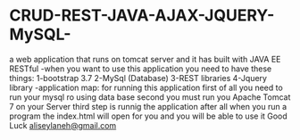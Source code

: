 # CRUD-REST-JAVA-AJAX-JQUERY-MySQL-
a web application that runs on tomcat server and it has built with JAVA EE RESTful
-when you want to use this application you need to have these things:
1-bootstrap 3.7
2-MySql (Database)
3-REST libraries
4-Jquery library
-application map:
for running this application first of all you need to run your mysql ro using data base
second you must run you Apache Tomcat 7 on your Server
third step is runnig the application
after all when you run a program the index.html will open for you and you will be able to use it
Good Luck
aliseylaneh@gmail.com
